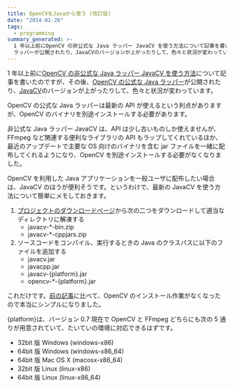```yaml
---
title: OpenCVをJavaから使う (改訂版)
date: "2014-01-26"
tags:
  - programming
summary_generated: >-
  1 年以上前にOpenCV の非公式な Java ラッパー JavaCV を使う方法について記事を書いたのですが、その後、OpenCV の公式な Java
  ラッパーが公開されたり、JavaCVのバージョンが上がったりして、色々と状況が変わっています。OpenCV の公式な ...
---
```


1 年以上前に[OpenCV の非公式な Java ラッパー JavaCV を使う方法](https://junkato.jp/ja/blog/2012/11/04/use-opencv-from-java/ "OpenCVをJavaから使う")について記事を書いたのですが、その後、[OpenCV の公式な Java ラッパー](http://docs.opencv.org/doc/tutorials/introduction/desktop_java/java_dev_intro.html "Introduction to Java Development - OpenCV documentation")が公開されたり、[JavaCV](https://code.google.com/p/javacv/ "javacv - Java interface to OpenCV and more - Google Project Hosting")のバージョンが上がったりして、色々と状況が変わっています。

OpenCV の公式な Java ラッパーは最新の API が使えるという利点がありますが、OpenCV のバイナリを別途インストールする必要があります。

非公式な Java ラッパー JavaCV は、API は少し古いものしか使えませんが、FFmpeg など関連する便利なライブラリの API もラップしてくれているほか、最近のアップデートで主要な OS 向けのバイナリを含む jar ファイルを一緒に配布してくれるようになり、OpenCV を別途インストールする必要がなくなりました。

OpenCV を利用した Java アプリケーションを一般ユーザに配布したい場合は、JavaCV のほうが便利そうです。というわけで、最新の JavaCV を使う方法について簡単にメモしておきます。

1. [プロジェクトのダウンロードページ](https://code.google.com/p/javacv/downloads/list "Downloads - javacv")から次の二つをダウンロードして適当なディレクトリに解凍する
   - javacv-\*-bin.zip
   - javacv-\*-cppjars.zip
2. ソースコードをコンパイル、実行するときの Java のクラスパスに以下のファイルを追加する
   - javacv.jar
   - javacpp.jar
   - javacv-{platform}.jar
   - opencv-\*-{platform}.jar

これだけです。[前の記事](https://junkato.jp/ja/blog/2012/11/04/use-opencv-from-java/ "OpenCVをJavaから使う")に比べて、OpenCV のインストール作業がなくなったので本当にシンプルになりました。

{platform}は、バージョン 0.7 現在で OpenCV と FFmpeg どちらにも次の 5 通りが用意されていて、たいていの環境に対応できるはずです。

- 32bit 版 Windows (windows-x86)
- 64bit 版 Windows (windows-x86_64)
- 64bit 版 Mac OS X (macosx-x86_64)
- 32bit 版 Linux (linux-x86)
- 64bit 版 Linux (linux-x86_64)

